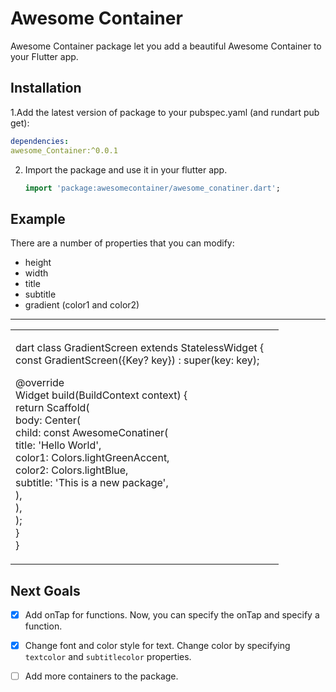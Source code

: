 # Awesome Container
Awesome Container package let you add  a beautiful Awesome Container to your Flutter app.

## Installation
1.Add the latest version of package to your pubspec.yaml (and rundart pub get):
 ```yaml
dependencies:
 awesome_Container:^0.0.1
```
2. Import the package and use it in your flutter app.
   ```dart
   import 'package:awesomecontainer/awesome_conatiner.dart';
   ```


## Example
There are a number of properties that you can modify:

-  height
- width
- title
- subtitle
- gradient (color1 and color2)

<hr>

<table>
<tr>
<td>

dart
class GradientScreen extends StatelessWidget {  
const GradientScreen({Key? key}) : super(key: key);

@override  
Widget build(BuildContext context) {  
return Scaffold(  
body: Center(  
child: const AwesomeConatiner(  
title: 'Hello World',  
color1: Colors.lightGreenAccent,  
color2: Colors.lightBlue,  
subtitle: 'This is a new package',  
),  
),  
);  
}  
}


</td>
<td>
<img  src="https://user-images.githubusercontent.com/53579386/126896556-911d4778-04cd-49bf-b32a-01a6eb3b0155.jpeg"  alt="">
</td>
</tr>
</table>

## Next Goals

- [x] Add onTap for functions.
  Now, you can specify the onTap and specify a function.

- [x] Change font and color style for text.
  Change color by specifying `textcolor` and `subtitlecolor` properties.

- [ ] Add more containers to the package.


